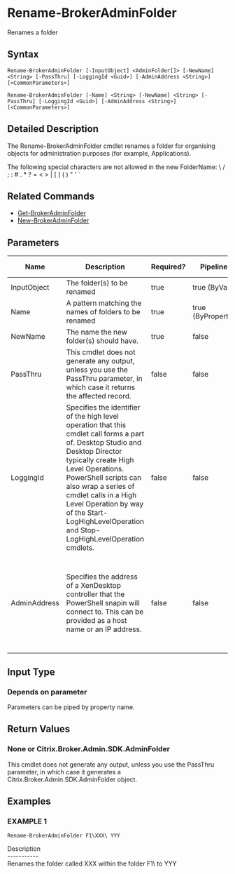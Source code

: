 ﻿# Rename-BrokerAdminFolder

   Renames a folder

## Syntax
```
Rename-BrokerAdminFolder [-InputObject] <AdminFolder[]> [-NewName] <String> [-PassThru] [-LoggingId <Guid>] [-AdminAddress <String>] [<CommonParameters>]

Rename-BrokerAdminFolder [-Name] <String> [-NewName] <String> [-PassThru] [-LoggingId <Guid>] [-AdminAddress <String>] [<CommonParameters>]
```

## Detailed Description
   The Rename-BrokerAdminFolder cmdlet renames a folder for organising objects for administration purposes (for example, Applications).

The following special characters are not allowed in the new FolderName: \ / ; : # . * ? = < > | [ ] ( ) " ' `

## Related Commands
  * [Get-BrokerAdminFolder](Get-BrokerAdminFolder.html)
  * [New-BrokerAdminFolder](New-BrokerAdminFolder.html)
## Parameters

| Name   | Description | Required? | Pipeline Input | Default Value |
| --- | --- | --- | --- | --- |
| InputObject | The folder(s) to be renamed | true | true (ByValue) |  |
| Name | A pattern matching the names of folders to be renamed | true | true (ByPropertyName) |  |
| NewName | The name the new folder(s) should have. | true | false |  |
| PassThru | This cmdlet does not generate any output, unless you use the PassThru parameter, in which case it returns the affected record. | false | false | False |
| LoggingId | Specifies the identifier of the high level operation that this cmdlet call forms a part of. Desktop Studio and Desktop Director typically create High Level Operations. PowerShell scripts can also wrap a series of cmdlet calls in a High Level Operation by way of the Start-LogHighLevelOperation and Stop-LogHighLevelOperation cmdlets. | false | false |  |
| AdminAddress | Specifies the address of a XenDesktop controller that the PowerShell snapin will connect to. This can be provided as a host name or an IP address. | false | false | Localhost. Once a value is provided by any cmdlet, this value will become the default. |

## Input Type
### Depends on parameter
   Parameters can be piped by property name.
## Return Values
### None or Citrix.Broker.Admin.SDK.AdminFolder
   This cmdlet does not generate any output, unless you use the PassThru parameter, in which case it generates a Citrix.Broker.Admin.SDK.AdminFolder object.
## Examples

### EXAMPLE 1
```
Rename-BrokerAdminFolder F1\XXX\ YYY
```
   Description<br>-----------<br>Renames the folder called XXX within the folder F1\ to YYY
